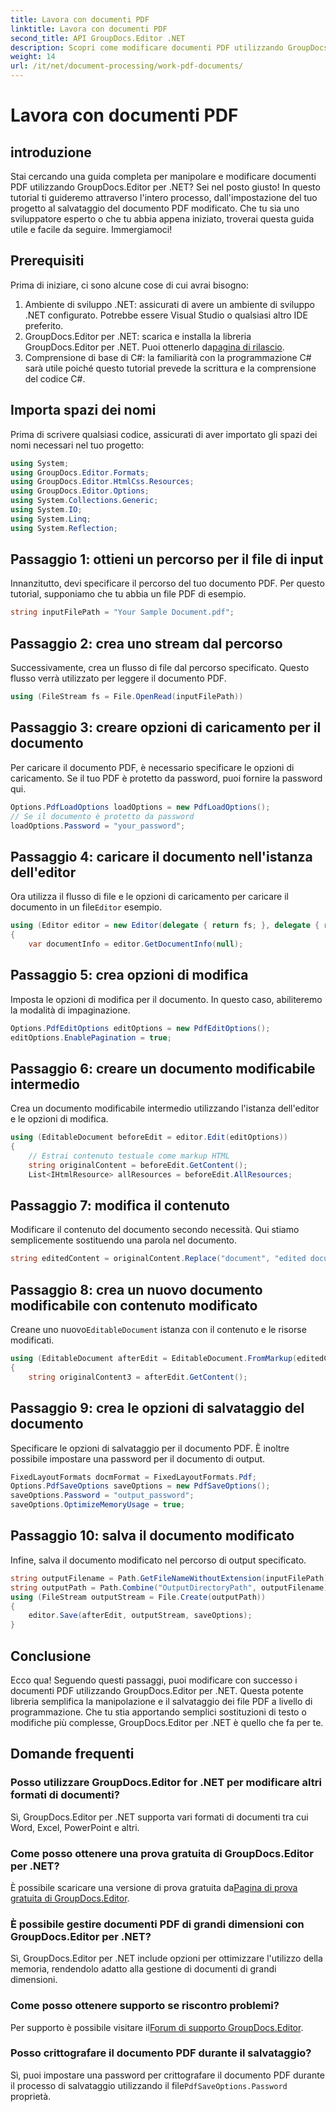 ```yaml
---
title: Lavora con documenti PDF
linktitle: Lavora con documenti PDF
second_title: API GroupDocs.Editor .NET
description: Scopri come modificare documenti PDF utilizzando GroupDocs.Editor per .NET con questo tutorial. Modifica contenuti, gestisci file di grandi dimensioni e salva le modifiche in modo sicuro.
weight: 14
url: /it/net/document-processing/work-pdf-documents/
---
```


# Lavora con documenti PDF

## introduzione
Stai cercando una guida completa per manipolare e modificare documenti PDF utilizzando GroupDocs.Editor per .NET? Sei nel posto giusto! In questo tutorial ti guideremo attraverso l'intero processo, dall'impostazione del tuo progetto al salvataggio del documento PDF modificato. Che tu sia uno sviluppatore esperto o che tu abbia appena iniziato, troverai questa guida utile e facile da seguire. Immergiamoci!
## Prerequisiti
Prima di iniziare, ci sono alcune cose di cui avrai bisogno:
1. Ambiente di sviluppo .NET: assicurati di avere un ambiente di sviluppo .NET configurato. Potrebbe essere Visual Studio o qualsiasi altro IDE preferito.
2. GroupDocs.Editor per .NET: scarica e installa la libreria GroupDocs.Editor per .NET. Puoi ottenerlo da[pagina di rilascio](https://releases.groupdocs.com/editor/net/).
3. Comprensione di base di C#: la familiarità con la programmazione C# sarà utile poiché questo tutorial prevede la scrittura e la comprensione del codice C#.
## Importa spazi dei nomi
Prima di scrivere qualsiasi codice, assicurati di aver importato gli spazi dei nomi necessari nel tuo progetto:
```csharp
using System;
using GroupDocs.Editor.Formats;
using GroupDocs.Editor.HtmlCss.Resources;
using GroupDocs.Editor.Options;
using System.Collections.Generic;
using System.IO;
using System.Linq;
using System.Reflection;
```
## Passaggio 1: ottieni un percorso per il file di input
Innanzitutto, devi specificare il percorso del tuo documento PDF. Per questo tutorial, supponiamo che tu abbia un file PDF di esempio.
```csharp
string inputFilePath = "Your Sample Document.pdf";
```
## Passaggio 2: crea uno stream dal percorso
Successivamente, crea un flusso di file dal percorso specificato. Questo flusso verrà utilizzato per leggere il documento PDF.
```csharp
using (FileStream fs = File.OpenRead(inputFilePath))
```
## Passaggio 3: creare opzioni di caricamento per il documento
Per caricare il documento PDF, è necessario specificare le opzioni di caricamento. Se il tuo PDF è protetto da password, puoi fornire la password qui.
```csharp
Options.PdfLoadOptions loadOptions = new PdfLoadOptions();
// Se il documento è protetto da password
loadOptions.Password = "your_password";
```
## Passaggio 4: caricare il documento nell'istanza dell'editor
Ora utilizza il flusso di file e le opzioni di caricamento per caricare il documento in un file`Editor` esempio.
```csharp
using (Editor editor = new Editor(delegate { return fs; }, delegate { return loadOptions; }))
{
    var documentInfo = editor.GetDocumentInfo(null);
```
## Passaggio 5: crea opzioni di modifica
Imposta le opzioni di modifica per il documento. In questo caso, abiliteremo la modalità di impaginazione.
```csharp
Options.PdfEditOptions editOptions = new PdfEditOptions();
editOptions.EnablePagination = true;
```
## Passaggio 6: creare un documento modificabile intermedio
Crea un documento modificabile intermedio utilizzando l'istanza dell'editor e le opzioni di modifica.
```csharp
using (EditableDocument beforeEdit = editor.Edit(editOptions))
{
    // Estrai contenuto testuale come markup HTML
    string originalContent = beforeEdit.GetContent();
    List<IHtmlResource> allResources = beforeEdit.AllResources;
```
## Passaggio 7: modifica il contenuto
Modificare il contenuto del documento secondo necessità. Qui stiamo semplicemente sostituendo una parola nel documento.
```csharp
string editedContent = originalContent.Replace("document", "edited document");
```
## Passaggio 8: crea un nuovo documento modificabile con contenuto modificato
 Creane uno nuovo`EditableDocument` istanza con il contenuto e le risorse modificati.
```csharp
using (EditableDocument afterEdit = EditableDocument.FromMarkup(editedContent, allResources))
{
    string originalContent3 = afterEdit.GetContent();
```
## Passaggio 9: crea le opzioni di salvataggio del documento
Specificare le opzioni di salvataggio per il documento PDF. È inoltre possibile impostare una password per il documento di output.
```csharp
FixedLayoutFormats docmFormat = FixedLayoutFormats.Pdf;
Options.PdfSaveOptions saveOptions = new PdfSaveOptions();
saveOptions.Password = "output_password";
saveOptions.OptimizeMemoryUsage = true;
```
## Passaggio 10: salva il documento modificato
Infine, salva il documento modificato nel percorso di output specificato.
```csharp
string outputFilename = Path.GetFileNameWithoutExtension(inputFilePath) + "." + docmFormat.Extension;
string outputPath = Path.Combine("OutputDirectoryPath", outputFilename);
using (FileStream outputStream = File.Create(outputPath))
{
    editor.Save(afterEdit, outputStream, saveOptions);
}
```

## Conclusione
Ecco qua! Seguendo questi passaggi, puoi modificare con successo i documenti PDF utilizzando GroupDocs.Editor per .NET. Questa potente libreria semplifica la manipolazione e il salvataggio dei file PDF a livello di programmazione. Che tu stia apportando semplici sostituzioni di testo o modifiche più complesse, GroupDocs.Editor per .NET è quello che fa per te.
## Domande frequenti
### Posso utilizzare GroupDocs.Editor for .NET per modificare altri formati di documenti?
Sì, GroupDocs.Editor per .NET supporta vari formati di documenti tra cui Word, Excel, PowerPoint e altri.
### Come posso ottenere una prova gratuita di GroupDocs.Editor per .NET?
 È possibile scaricare una versione di prova gratuita da[Pagina di prova gratuita di GroupDocs.Editor](https://releases.groupdocs.com/).
### È possibile gestire documenti PDF di grandi dimensioni con GroupDocs.Editor per .NET?
Sì, GroupDocs.Editor per .NET include opzioni per ottimizzare l'utilizzo della memoria, rendendolo adatto alla gestione di documenti di grandi dimensioni.
### Come posso ottenere supporto se riscontro problemi?
 Per supporto è possibile visitare il[Forum di supporto GroupDocs.Editor](https://forum.groupdocs.com/c/editor/20).
### Posso crittografare il documento PDF durante il salvataggio?
Sì, puoi impostare una password per crittografare il documento PDF durante il processo di salvataggio utilizzando il file`PdfSaveOptions.Password` proprietà.